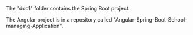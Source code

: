 The "doc1" folder contains the Spring Boot project.

The Angular project is in a repository called "Angular-Spring-Boot-School-managing-Application".
